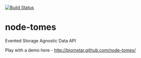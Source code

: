 [![Build Status](https://travis-ci.org/Wizcorp/node-tomes.png)](https://travis-ci.org/Wizcorp/node-tomes)

node-tomes
=========

Evented Storage Agnostic Data API

Play with a demo here - http://bjornstar.github.com/node-tomes/

